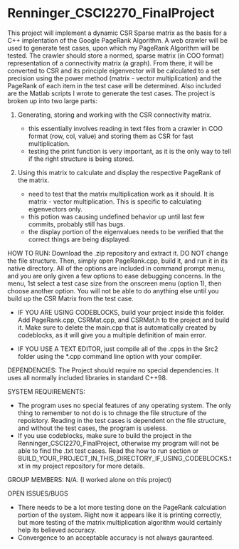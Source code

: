 # Renninger_CSCI2270_FinalProject

This project will implement a dynamic CSR Sparse matrix as the basis for a C++ implentation of the 
Google PageRank Algorithm. A web crawler will be used to generate test cases, upon which my PageRank Algorithm will be tested.
The crawler should store a normed, sparse matrix (in COO format) representation of a connectivity matrix (a graph). From there, it will be converted to CSR and its principle eigenvector will be calculated to a set precision using the power method (matrix - vector multiplication) and the PageRank of each item in the test case will be determined. Also included are the Matlab scripts I wrote to generate the test cases. The project is broken up into two large parts:
  
  1) Generating, storing and working  with the CSR connectivity matrix.
      - this essentially involves reading in text files from a crawler in COO format (row, col, value) and storing them as CSR for      fast multiplication.
      - testing the print function is very important, as it is the only way to tell if the right structure is being stored.
      
  2) Using this matrix to calculate and display the respective PageRank of the matrix.
      - need to test that the matrix multiplication work as it should. It is matrix - vector multiplication. This is specific to        calculating eigenvectors only. 
      - this potion was causing undefined behavior up until last few commits, probably still has bugs.
      - the display portion of the eigenvalues needs to be verified that the correct things are being displayed.

HOW TO RUN:
Download the .zip repository and extract it. DO NOT change the file structure. Then, simply open PageRank.cpp, build it, and run it in its native directory. All of the options are included in command prompt menu, and you are only given a few options to ease debugging concerns. In the menu, 1st select a test case size from the onscreen menu (option 1), then choose another option. You will not be able to do anything else until you build up the CSR Matrix from the test case.

- IF YOU ARE USING CODEBLOCKS, build your project inside this folder. Add PageRank.cpp,
  CSRMat.cpp, and CSRMat.h to the project and build it. Make sure to delete the main.cpp that
  is automatically created by codeblocks, as it will give you a multiple definition of main error.

- IF YOU USE A TEXT EDITOR, just compile all of the .cpps in the Src2 folder using the *.cpp command line option with your compiler.


DEPENDENCIES:
The Project should require no special dependencies. It uses all normally included libraries in standard C++98.

SYSTEM REQUIREMENTS: 
- The program uses no special features of any operating system. The only thing to remember to not do is to chnage the file structure    of the repoistory. Reading in the test cases is dependent on the file structure, and without the test cases, the program is useless.
- If you use codeblocks, make sure to build the project in the Renninger_CSCI2270_FinalProject, otherwise my program will not be able   to find the .txt test cases. Read the how to run section or BUILD_YOUR_PROJECT_IN_THIS_DIRECTORY_IF_USING_CODEBLOCKS.txt in my        project repository for more details.

GROUP MEMBERS:
N/A. (I worked alone on this project)

OPEN ISSUES/BUGS
- There needs to be a lot more testing done on the PageRank calculation portion of the system. Right now it appears like it is          printing correctly, but more testing of the matrix multiplication algorithm would certainly help its believed accuracy. 
- Convergence to an acceptable accuracy is not always gauranteed. 
